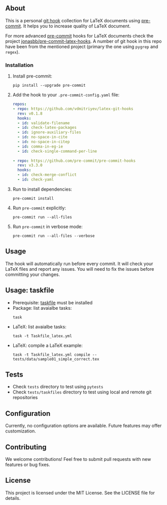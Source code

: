 ## About

This is a personal [git hook](https://git-scm.com/book/en/v2/Customizing-Git-Git-Hooks) collection for LaTeX documents using [pre-commit](https://github.com/pre-commit/pre-commit). It helps you to increase quality of LaTeX document. 

For more advanced [pre-commit](https://github.com/pre-commit/pre-commit) hooks for LaTeX documents check the project [jonasbb/pre-commit-latex-hooks](https://github.com/jonasbb/pre-commit-latex-hooks). A number of git hook in this repo have been from the mentioned project (primary the one using `pygrep` and `regex`).

### Installation

1. Install pre-commit:
    ```
    pip install --upgrade pre-commit
    ```
1. Add the hook to your `.pre-commit-config.yaml` file:
    ```yaml
    repos:
    - repo: https://github.com/vdmitriyev/latex-git-hooks
      rev: v0.1.8
      hooks:
      - id: validate-filename
      - id: check-latex-packages
      - id: ignore-auxiliary-files
      - id: no-space-in-cite
      - id: no-space-in-citep
      - id: comma-in-eg-ie
	  - id: check-single-command-per-line
        
    - repo: https://github.com/pre-commit/pre-commit-hooks
      rev: v3.3.0
      hooks:
      - id: check-merge-conflict
      - id: check-yaml
    ```
1. Run to install dependencies:
    ```
    pre-commit install 
    ```
1. Run `pre-commit` explicitly:
    ```
    pre-commit run --all-files
    ```
1. Run `pre-commit` in verbose mode:
    ```
    pre-commit run --all-files --verbose
    ```

## Usage

The hook will automatically run before every commit. It will check your LaTeX files and report any issues. You will need to fix the issues before committing your changes.

## Usage: taskfile

* Prerequisite: [taskfile](https://taskfile.dev/installation/) must be installed
* Package: list avaialbe tasks:
	```
	task 
	```
* LaTeX: list avaialbe tasks:
	```
	task -t Taskfile_latex.yml
	```
* LaTeX: compile a LaTeX example:
	```
	task -t Taskfile_latex.yml compile -- tests/data/sample01_simple_correct.tex
	```
	
## Tests

* Check `tests` directory to test using `pytests`
* Check `tests/taskfiles` directory to test using local and remote git repositories

## Configuration

Currently, no configuration options are available.  Future features may offer customization.

## Contributing

We welcome contributions! Feel free to submit pull requests with new features or bug fixes.

## License

This project is licensed under the MIT License. See the LICENSE file for details.